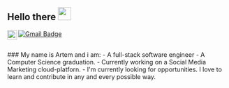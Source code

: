 ## Hello there <img src="https://raw.githubusercontent.com/iampavangandhi/iampavangandhi/master/gifs/Hi.gif" width="30px"></h2>

<a href="https://t.me/Jho00">
  <img align="left" alt="Ajay's Telegram" width="22px" src="https://cdn.jsdelivr.net/npm/simple-icons@v3/icons/telegram.svg" />
</a>

[![Gmail Badge](https://img.shields.io/badge/-artemze985i@gmail.com-c14438?style=flat-square&logo=Gmail&logoColor=white&link=mailto:artemze985@gmail.com)](mailto:artemze985@gmail.com)

<br>
### My name is Artem and i am: 
- A full-stack software engineer
- A Computer Science graduation. 
- Currently working on a Social Media Marketing cloud-platforn.
- I'm currently looking for opportunities. I love to learn and contribute in any and every possible way.

